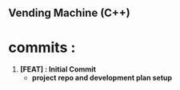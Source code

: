 ## Vending Machine (C++)

# commits :
1. **[FEAT] : Initial Commit**
    - **project repo and development plan setup**
